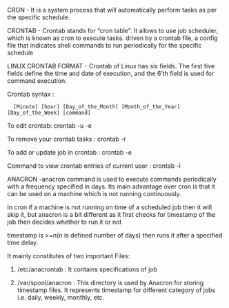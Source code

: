CRON - It is a system process that will automatically perform tasks as per the specific schedule. 


CRONTAB - Crontab stands for “cron table”. It allows to use job scheduler, which is known as cron to execute tasks.
          driven by a crontab file, a config file that indicates shell commands to run periodically for the specific schedule
          
          
LINUX CRONTAB FORMAT - Crontab of Linux has six fields. The first five fields define the time and date of execution, and the 6’th field is used for command execution.

Crontab syntax :

      [Minute] [hour] [Day_of_the_Month] [Month_of_the_Year] [Day_of_the_Week] [command]
 To edit crontab:
       crontab -u -e
       
 To remove your crontab tasks :
       crontab  -r
       
 To add or update job in crontab :
       crontab -e
       
 Command to view crontab entries of current user :
       crontab -l





ANACRON -anacron command is used to execute commands periodically with a frequency specified in days. 
         Its main advantage over cron is that it can be used on a machine which is not running continuously. 
         
 In cron if a machine is not running on time of a scheduled job then it will skip it, 
         but anacron is a bit different as it first checks for timestamp of the job then decides whether to run it or not 

timestamp is >=n(n is defined number of days) then runs it after a specified time delay.


It mainly constitutes of two important Files:

1. /etc/anacrontab : It contains specifications of job

2. /var/spool/anacron : This directory is used by Anacron for storing timestamp files. It represents timestamp for different category of 
jobs i.e. daily, weekly, monthly, etc.
       
